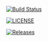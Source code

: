 [![Build Status](https://travis-ci.org/killeroid356/sem.svg?branch=master)](https://travis-ci.org/killeroid356/sem)

[![LICENSE](https://img.shields.io/github/license/killeroid356/sem.svg?style=flat-square)](https://github.com/killeroid356/sem/blob/master/LICENSE)

[![Releases](https://img.shields.io/github/release/killeroid356/sem/all.svg?style=flat-square)](https://github.com/killeroid356/sem/releases)
